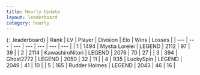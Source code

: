 ```yaml
---
title: Hourly Update
layout: leaderboard
category: hourly
---
```


{: .leaderboard}
| Rank | LV | Player | Division | Elo | Wins | Losses |
| --- | --- | --- | --- | --- | --- | --- |
| <span data-change="0">1</span> | 1494 | <span title="ID: 315148">Mystia Lorelei</span> | LEGEND | <span data-change="-1">2112</span> | <span data-change="2">97</span> | <span data-change="1">39</span> |
| <span data-change="0">2</span> | 2114 | <span title="ID: 164871">KawashiroNitori</span> | LEGEND | <span data-change="-4">2076</span> | <span data-change="3">70</span> | <span data-change="2">27</span> |
| <span data-change="0">3</span> | 394 | <span title="ID: 336637">Ghost2772</span> | LEGEND | <span data-change="0">2050</span> | <span data-change="0">32</span> | <span data-change="0">11</span> |
| <span data-change="0">4</span> | 935 | <span title="ID: 498412">LuckySpin</span> | LEGEND | <span data-change="0">2049</span> | <span data-change="0">41</span> | <span data-change="0">10</span> |
| <span data-change="0">5</span> | 165 | <span title="ID: 219412">Rudder Holmes</span> | LEGEND | <span data-change="0">2043</span> | <span data-change="0">46</span> | <span data-change="0">16</span> |